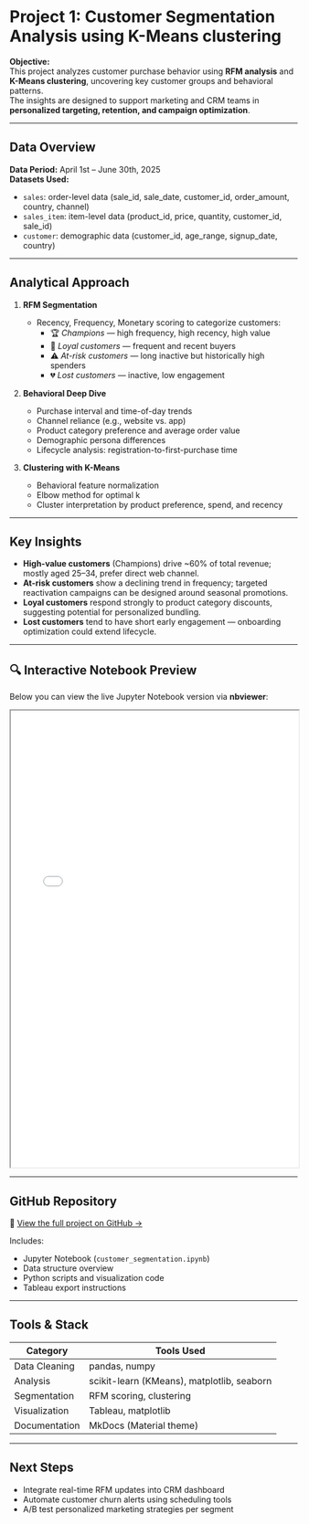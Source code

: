 # Project 1: Customer Segmentation Analysis using K-Means clustering

**Objective:**  
This project analyzes customer purchase behavior using **RFM analysis** and **K-Means clustering**, uncovering key customer groups and behavioral patterns.  
The insights are designed to support marketing and CRM teams in **personalized targeting, retention, and campaign optimization**.

---

## Data Overview

**Data Period:** April 1st – June 30th, 2025  
**Datasets Used:**
- `sales`: order-level data (sale_id, sale_date, customer_id, order_amount, country, channel)
- `sales_item`: item-level data (product_id, price, quantity, customer_id, sale_id)
- `customer`: demographic data (customer_id, age_range, signup_date, country)

---

## Analytical Approach

1. **RFM Segmentation**
   - Recency, Frequency, Monetary scoring to categorize customers:
     - 🏆 *Champions* — high frequency, high recency, high value  
     - 💎 *Loyal customers* — frequent and recent buyers  
     - ⚠️ *At-risk customers* — long inactive but historically high spenders  
     - 💔 *Lost customers* — inactive, low engagement  

2. **Behavioral Deep Dive**
   - Purchase interval and time-of-day trends  
   - Channel reliance (e.g., website vs. app)  
   - Product category preference and average order value  
   - Demographic persona differences  
   - Lifecycle analysis: registration-to-first-purchase time  

3. **Clustering with K-Means**
   - Behavioral feature normalization  
   - Elbow method for optimal k  
   - Cluster interpretation by product preference, spend, and recency  

---

## Key Insights

- **High-value customers** (Champions) drive ~60% of total revenue; mostly aged 25–34, prefer direct web channel.  
- **At-risk customers** show a declining trend in frequency; targeted reactivation campaigns can be designed around seasonal promotions.  
- **Loyal customers** respond strongly to product category discounts, suggesting potential for personalized bundling.  
- **Lost customers** tend to have short early engagement — onboarding optimization could extend lifecycle.  

---

## 🔍 Interactive Notebook Preview

Below you can view the live Jupyter Notebook version via **nbviewer**:

<iframe 
  src="[https://nbviewer.org/github/yourusername/customer-segmentation/blob/main/customer_segmentation.ipynb](https://github.com/Huistorical/Code/blob/main/rfm.ipynb)" 
  width="100%" height="800px">
</iframe>

---

## GitHub Repository

🔗 [View the full project on GitHub →](https://github.com/Huistorical/Code/blob/main/rfm.ipynb)

Includes:
- Jupyter Notebook (`customer_segmentation.ipynb`)
- Data structure overview
- Python scripts and visualization code
- Tableau export instructions

---

## Tools & Stack

| Category | Tools Used |
|-----------|-------------|
| Data Cleaning | pandas, numpy |
| Analysis | scikit-learn (KMeans), matplotlib, seaborn |
| Segmentation | RFM scoring, clustering |
| Visualization | Tableau, matplotlib |
| Documentation | MkDocs (Material theme) |

---

## Next Steps

- Integrate real-time RFM updates into CRM dashboard  
- Automate customer churn alerts using scheduling tools  
- A/B test personalized marketing strategies per segment  

